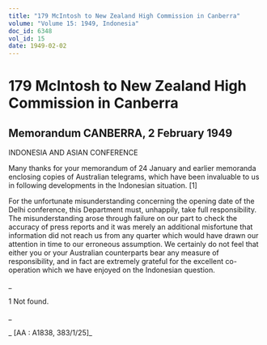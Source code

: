 ```yaml
---
title: "179 McIntosh to New Zealand High Commission in Canberra"
volume: "Volume 15: 1949, Indonesia"
doc_id: 6348
vol_id: 15
date: 1949-02-02
---
```


# 179 McIntosh to New Zealand High Commission in Canberra

## Memorandum CANBERRA, 2 February 1949

INDONESIA AND ASIAN CONFERENCE

Many thanks for your memorandum of 24 January and earlier memoranda enclosing copies of Australian telegrams, which have been invaluable to us in following developments in the Indonesian situation. [1]

For the unfortunate misunderstanding concerning the opening date of the Delhi conference, this Department must, unhappily, take full responsibility. The misunderstanding arose through failure on our part to check the accuracy of press reports and it was merely an additional misfortune that information did not reach us from any quarter which would have drawn our attention in time to our erroneous assumption. We certainly do not feel that either you or your Australian counterparts bear any measure of responsibility, and in fact are extremely grateful for the excellent co-operation which we have enjoyed on the Indonesian question.

_

1 Not found.

_

_ [AA : A1838, 383/1/25]_
